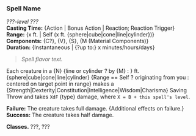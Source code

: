 ### Spell Name  
*???-level ???*  
**Casting Time:** {Action | Bonus Action | Reaction; Reaction Trigger}  
**Range:** {x ft. | Self (x ft. {sphere|cube|cone|line|cylinder})}  
**Components:** {C?}, {V}, {S}, {M (Material Components)}  
**Duration:** {Instantaneous | {?up to:} x minutes/hours/days}  

> *Spell flavor text.*

Each creature in a {N} {line or cylinder ? by {M} : } ft. {sphere|cube|cone|line|cylinder} {Range == Self ? originating from you : centered on target point in range} makes a {Strength|Dexterity|Constitution|Intelligence|Wisdom|Charisma} Saving Throw and takes `XdF` {type} damage, where `X = B + this spell's level`.

**Failure:** The creature takes full damage. {Additional effects on failure.}
**Success:** The creature takes half damage.

**Classes.** ???, ???